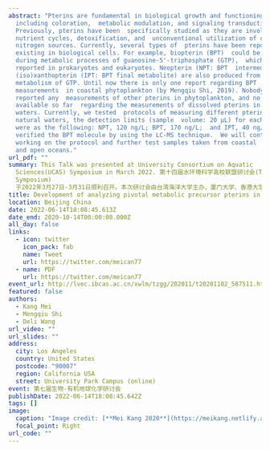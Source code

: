 ```yaml
---
abstract: "Pterins are fundamental in biological growth and functioning
  including coloration,  metabolic modulation, and signaling transduction.
  Previously, pterins have been  specifically studied as they are involved in
  nutrient cycles, detoxification, and  unconventional utilization of carbon and
  nitrogen sources. Currently, several types of  pterins have been reported
  existing in biological cells. For example, biopterin (BPT)  could be produced
  during metabolic processes of guanosine-5'-triphosphate (GTP),  which has been
  reported in prokaryotes and eukaryotes. Neopterin (NPT: BPT  intermediate) and
  (iso)xanthopterin (IPT: BPT final metabolite) are also produced from  the
  metabolism of GTP. Until now there is only one report regarding BPT
  measurements  in coastal phytoplankton (by Mengqiu Shi, 2019). Nobody has
  reported any  measurements of other pterins in phytoplankton, and no data is
  available so far  regarding the measurements of dissolved pterins in natural
  waters. Currently, we tested  protocols of measuring different pterins in
  natural waters, the detection limits (sample  volume: 20 μL) for each pterin
  were as the following: NPT, 120 ng/L; BPT, 170 ng/L;  and IPT, 40 ng/L. And we
  verified the BPT molecule by using the LC-MS technique.  We will continue
  working on the protocol and further test samples taken from coastal  waters
  and open oceans."
url_pdf: ""
summary: This Talk was presented at University Consortium on Aquatic
  Sciences(UCAS) Symposium in March 2022. 第十四届水环境科学高校联盟研讨会(The 14th UCAS
  Symposium)
  于2022年3月27日-3月31日顺利召开。本次研讨会由台湾海洋大学主办，厦门大学、香港大学、台湾中山大学协办，以线上线下相结合的办会方式联合开展。
title: Development of analyzing pivotal metabolic precursor pterins in the ocean
location: Beijing China
date: 2022-06-14T18:08:45.613Z
date_end: 2020-10-14T00:00:00.000Z
all_day: false
links:
  - icon: twitter
    icon_pack: fab
    name: Tweet
    url: https://twitter.com/meican77
  - name: PDF
    url: https://twitter.com/meican77
event_url: http://lvec.ibcas.ac.cn/xwlm/tzgg/202011/t20201102_587511.html
featured: false
authors:
  - Kang Mei
  - Mengqiu Shi
  - Deli Wang
url_video: ""
url_slides: ""
address:
  city: Los Angeles
  country: United States
  postcode: "90007"
  region: California USA
  street: University Park Campus (online)
event: 第七届生物-有机地球化学研讨会
publishDate: 2022-06-14T18:08:45.642Z
tags: []
image:
  caption: "Image credit: [**Mei Kang 2020**](https://meikang.netlify.app/)"
  focal_point: Right
url_code: ""
---
```

